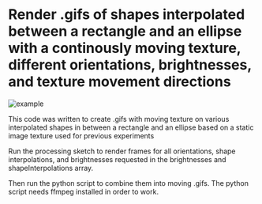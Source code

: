 # Render .gifs of shapes interpolated between a rectangle and an ellipse with a continously moving texture, different orientations, brightnesses, and texture movement directions

![example](/gitReadmeFiles/shape_dir=reverse_rotated=false_interp=0.80_brightScale=1.200.gif)

This code was written to create .gifs with moving texture on various interpolated 
shapes in between a rectangle and an ellipse based on a static image texture used
for previous experiments

Run the processing sketch to render frames for all orientations, shape interpolations, and brightnesses requested in the brightnesses and shapeInterpolations array.

Then run the python script to combine them into moving .gifs.
The python script needs ffmpeg installed in order to work.
